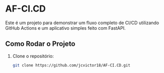 # AF-CI.CD

Este é um projeto para demonstrar um fluxo completo de CI/CD utilizando GitHub Actions e um aplicativo simples feito com FastAPI.

## Como Rodar o Projeto

1. Clone o repositório:

   ```bash
   git clone https://github.com/jcvictor18/AF-CI.CD.git
